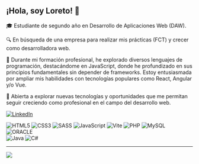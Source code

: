 ## ¡Hola, soy Loreto! 👋

🎓 Estudiante de segundo año en Desarrollo de Aplicaciones Web (DAW).

🔍 En búsqueda de una empresa para realizar mis prácticas (FCT) y crecer como desarrolladora web.

🌟 Durante mi formación profesional, he explorado diversos lenguajes de programación, destacándome en JavaScript, donde he profundizado en sus principios fundamentales sin depender de frameworks. 
Estoy entusiasmada por ampliar mis habilidades con tecnologías populares como React, Angular y/o Vue.

💼 Abierta a explorar nuevas tecnologías y oportunidades que me permitan seguir creciendo como profesional en el campo del desarrollo web.

[![LinkedIn](https://img.shields.io/badge/LinkedIn-%230077B5.svg?logo=linkedin&logoColor=white)](https://linkedin.com/in/loreto-garde) 


![HTML5](https://img.shields.io/badge/html5-%23E34F26.svg?style=for-the-badge&logo=html5&logoColor=white) 
![CSS3](https://img.shields.io/badge/css3-%231572B6.svg?style=for-the-badge&logo=css3&logoColor=white) 
![SASS](https://img.shields.io/badge/SASS-hotpink.svg?style=for-the-badge&logo=SASS&logoColor=white)
![JavaScript](https://img.shields.io/badge/javascript-%23323330.svg?style=for-the-badge&logo=javascript&logoColor=%23F7DF1E) 
![Vite](https://img.shields.io/badge/vite-%23646CFF.svg?style=for-the-badge&logo=vite&logoColor=white) 
![PHP](https://img.shields.io/badge/php-%23777BB4.svg?style=for-the-badge&logo=php&logoColor=white) 
![MySQL](https://img.shields.io/badge/mysql-4479A1.svg?style=for-the-badge&logo=mysql&logoColor=white) 
![ORACLE](https://img.shields.io/badge/Oracle-F80000?style=for-the-badge&logo=Oracle&logoColor=white)  
![Java](https://img.shields.io/badge/java-%23ED8B00.svg?style=for-the-badge&logo=openjdk&logoColor=white) 
![C#](https://img.shields.io/badge/c%23-%23239120.svg?style=for-the-badge&logo=csharp&logoColor=white) 

---
[![](https://visitcount.itsvg.in/api?id=loret0g&icon=0&color=0)](https://visitcount.itsvg.in)
